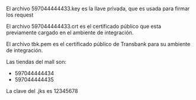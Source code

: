 El archivo 597044444433.key es la llave privada, que es usada para firmar los request

El archivo 597044444433.crt es el certificado público que esta previamente cargado en el ambiente de integración.

El archivo tbk.pem es el certificado público de Transbank para su ambiente de integración.

Las tiendas del mall son:
- 597044444434
- 597044444435

La clave del .jks es 12345678
